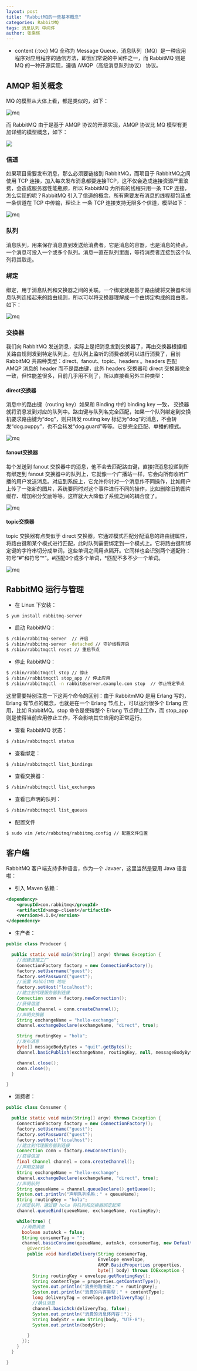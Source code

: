 ```yaml
---
layout: post
title: "RabbitMQ的一些基本概念"
categories: RabbitMQ
tags: 消息队列 中间件
author: 张乘辉
---
```


* content
{:toc}
MQ 全称为 Message Queue，消息队列（MQ）是一种应用程序对应用程序的通信方法，即我们常说的中间件之一，而 RabbitMQ 则是 MQ 的一种开源实现，遵循 AMQP（高级消息队列协议） 协议。













## AMQP 相关概念

MQ 的模型从大体上看，都是类似的，如下：

![mq](https://raw.githubusercontent.com/objcoding/md-picture/master/img/rabbit_mq_2.png)

而 RabbitMQ 由于是基于 AMQP 协议的开源实现，AMQP 协议比 MQ 模型有更加详细的模型概念，如下：

![](https://raw.githubusercontent.com/objcoding/md-picture/master/img/rabbit_mq.png)



### 信道

如果项目需要发布消息，那么必须要链接到 RabbitMQ，而项目于 RabbitMQ之间使用 TCP 连接，加入每次发布消息都要连接TCP，这不仅会造成连接资源严重浪费，会造成服务器性能瓶颈，所以 RabbitMQ 为所有的线程只用一条 TCP 连接，怎么实现的呢？RabbitMQ 引入了信道的概念，所有需要发布消息的线程都包装成一条信道在 TCP 中传输，理论上 一条 TCP 连接支持无限多个信道，模型如下：

![mq](https://raw.githubusercontent.com/objcoding/md-picture/master/img/rabbit_mq_3.png)



### 队列

消息队列，用来保存消息直到发送给消费者。它是消息的容器，也是消息的终点。一个消息可投入一个或多个队列。消息一直在队列里面，等待消费者连接到这个队列将其取走。





### 绑定

绑定，用于消息队列和交换器之间的关联。一个绑定就是基于路由键将交换器和消息队列连接起来的路由规则，所以可以将交换器理解成一个由绑定构成的路由表，如下：

![mq](https://raw.githubusercontent.com/objcoding/md-picture/master/img/rabbit_mq_4.png)





### 交换器

我们向 RabbitMQ 发送消息，实际上是把消息发到交换器了，再由交换器根据相关路由规则发到特定队列上，在队列上监听的消费者就可以进行消费了，目前 RabbitMQ 共四种类型：direct、fanout、topic、headers 。headers 匹配 AMQP 消息的 header 而不是路由键，此外 headers 交换器和 direct 交换器完全一致，但性能差很多，目前几乎用不到了，所以直接看另外三种类型：

#### direct交换器

消息中的路由键（routing key）如果和 Binding 中的 binding key 一致， 交换器就将消息发到对应的队列中。路由键与队列名完全匹配，如果一个队列绑定到交换机要求路由键为“dog”，则只转发 routing key 标记为“dog”的消息，不会转发“dog.puppy”，也不会转发“dog.guard”等等。它是完全匹配、单播的模式。

![mq](https://raw.githubusercontent.com/objcoding/md-picture/master/img/rabbit_mq_5.png)



#### fanout交换器

每个发送到 fanout 交换器中的消息，他不会去匹配路由键，直接把消息投递到所有绑定到 fanout 交换器中的队列上，它就像一个广播站一样，它会向所有收听广播的用户发送消息。对应到系统上，它允许你针对一个消息作不同操作，比如用户上传了一张新的图片，系统要同时对这个事件进行不同的操作，比如删除旧的图片缓存、增加积分奖励等等。这样就大大降低了系统之间的耦合度了。

![mq](https://raw.githubusercontent.com/objcoding/md-picture/master/img/rabbit_mq_6.png)



#### topic交换器

topic 交换器有点类似于 direct 交换器，它通过模式匹配分配消息的路由键属性，将路由键和某个模式进行匹配，此时队列需要绑定到一个模式上。它将路由键和绑定键的字符串切分成单词，这些单词之间用点隔开。它同样也会识别两个通配符：符号“#”和符号“*”。#匹配0个或多个单词，*匹配不多不少一个单词。

![mq](https://raw.githubusercontent.com/objcoding/md-picture/master/img/rabbit_mq_7.png)





## RabbitMQ 运行与管理

- 在 Linux 下安装：

```bash
$ yum install rabbitmq-server
```

- 启动 RabbitMQ：

```bash
$ /sbin/rabbitmq-server  // 开启
$ /sbin/rabbitmq-server -detached // 守护线程开启
$ /sbin/rabbitmqctl reset // 重启节点
```

- 停止 RabbitMQ：

```bash
$ /sbin/rabbitmqctl stop // 停止
$ /sbin//rabbitmqctl stop_app // 停止应用
$ /sbin/rabbitmqctl -n rabbit@server.example.com stop  // 停止特定节点
```

这里需要特别注意一下这两个命令的区别：由于 RabbitmMQ 是用 Erlang 写的，Erlang 有节点的概念，也就是在一个 Erlang 节点上，可以运行很多个 Erlang 应用，比如 RabbitMQ。stop 命令是使得整个 Erlang 节点停止工作，而 stop_app 则是使得当前应用停止工作，不会影响其它应用的正常运行。

- 查看 RabbitMQ 状态：

```bash
$ /sbin/rabbitmqctl status
```

- 查看绑定：

```bash
$ /sbin/rabbitmqctl list_bindings
```

- 查看交换器：

```bash
$ /sbin/rabbitmqctl list_exchanges
```

- 查看已声明的队列：

```bash
$ /sbin/rabbitmqctl list_queues
```

- 配置文件

```bash
$ sudo vim /etc/rabbitmq/rabbitmq.config // 配置文件位置
```





## 客户端

RabbitMQ 客户端支持多种语言，作为一个 Javaer，这里当然是要用 Java 语言啦：

- 引入 Maven 依赖：

```xml
<dependency>
    <groupId>com.rabbitmq</groupId>
    <artifactId>amqp-client</artifactId>
    <version>4.1.0</version>
</dependency>
```

- 生产者：

```java
public class Producer {

  public static void main(String[] argv) throws Exception {
    //创建连接工厂
    ConnectionFactory factory = new ConnectionFactory();
    factory.setUsername("guest");
    factory.setPassword("guest");
    //设置 RabbitMQ 地址
    factory.setHost("localhost");
    //建立到代理服务器到连接
    Connection conn = factory.newConnection();
    //获得信道
    Channel channel = conn.createChannel();
    //声明交换器
    String exchangeName = "hello-exchange";
    channel.exchangeDeclare(exchangeName, "direct", true);

    String routingKey = "hola";
    //发布消息
    byte[] messageBodyBytes = "quit".getBytes();
    channel.basicPublish(exchangeName, routingKey, null, messageBodyBytes);

    channel.close();
    conn.close();
  }

}
```



- 消费者：

```java
public class Consumer {

  public static void main(String[] argv) throws Exception {
    ConnectionFactory factory = new ConnectionFactory();
    factory.setUsername("guest");
    factory.setPassword("guest");
    factory.setHost("localhost");
    //建立到代理服务器到连接
    Connection conn = factory.newConnection();
    //获得信道
    final Channel channel = conn.createChannel();
    //声明交换器
    String exchangeName = "hello-exchange";
    channel.exchangeDeclare(exchangeName, "direct", true);
    //声明队列
    String queueName = channel.queueDeclare().getQueue();
    System.out.println("声明队列名称：" + queueName);
    String routingKey = "hola";
    //绑定队列，通过键 hola 将队列和交换器绑定起来
    channel.queueBind(queueName, exchangeName, routingKey);

    while(true) {
      //消费消息
      boolean autoAck = false;
      String consumerTag = "";
      channel.basicConsume(queueName, autoAck, consumerTag, new DefaultConsumer(channel) {
        @Override
        public void handleDelivery(String consumerTag,
                                   Envelope envelope,
                                   AMQP.BasicProperties properties,
                                   byte[] body) throws IOException {
          String routingKey = envelope.getRoutingKey();
          String contentType = properties.getContentType();
          System.out.println("消费的路由键：" + routingKey);
          System.out.println("消费的内容类型：" + contentType);
          long deliveryTag = envelope.getDeliveryTag();
          //确认消息
          channel.basicAck(deliveryTag, false);
          System.out.println("消费的消息体内容：");
          String bodyStr = new String(body, "UTF-8");
          System.out.println(bodyStr);

        }
      });
    }
  }

}
```











